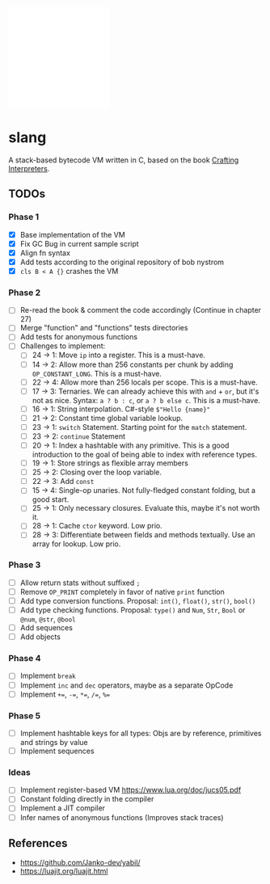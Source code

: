 <img src="./doc/slang-dark.png" width="200">

# slang

A stack-based bytecode VM written in C, based on the book [Crafting Interpreters](https://craftinginterpreters.com/).

## TODOs

### Phase 1

- [x] Base implementation of the VM
- [x] Fix GC Bug in current sample script
- [x] Align fn syntax
- [x] Add tests according to the original repository of bob nystrom
- [x] `cls B < A {}` crashes the VM

### Phase 2

- [ ] Re-read the book & comment the code accordingly (Continue in chapter 27)
- [ ] Merge "function" and "functions" tests directories
- [ ] Add tests for anonymous functions
- [ ] Challenges to implement:
  - [ ] 24 $\to$ 1: Move `ip` into a register. This is a must-have.
  - [ ] 14 $\to$ 2: Allow more than 256 constants per chunk by adding `OP_CONSTANT_LONG`. This is a must-have.
  - [ ] 22 $\to$ 4: Allow more than 256 locals per scope. This is a must-have.
  - [ ] 17 $\to$ 3: Ternaries. We can already achieve this with `and` + `or`, but it's not as nice. Syntax: `a ? b : c`, or `a ? b else c`. This is a must-have.
  - [ ] 16 $\to$ 1: String interpolation. C#-style `$"Hello {name}"`
  - [ ] 21 $\to$ 2: Constant time global variable lookup.
  - [ ] 23 $\to$ 1: `switch` Statement. Starting point for the `match` statement.
  - [ ] 23 $\to$ 2: `continue` Statement
  - [ ] 20 $\to$ 1: Index a hashtable with any primitive. This is a good introduction to the goal of being able to index with reference types.
  - [ ] 19 $\to$ 1: Store strings as flexible array members
  - [ ] 25 $\to$ 2: Closing over the loop variable.
  - [ ] 22 $\to$ 3: Add `const`
  - [ ] 15 $\to$ 4: Single-op unaries. Not fully-fledged constant folding, but a good start.
  - [ ] 25 $\to$ 1: Only necessary closures. Evaluate this, maybe it's not worth it.
  - [ ] 28 $\to$ 1: Cache `ctor` keyword. Low prio.
  - [ ] 28 $\to$ 3: Differentiate between fields and methods textually. Use an array for lookup. Low prio.

### Phase 3

- [ ] Allow return stats without suffixed `;`
- [ ] Remove `OP_PRINT` completely in favor of native `print` function
- [ ] Add type conversion functions. Proposal: `int()`, `float()`, `str()`, `bool()`
- [ ] Add type checking functions. Proposal: `type()` and `Num`, `Str`, `Bool` or `@num`, `@str`, `@bool`
- [ ] Add sequences
- [ ] Add objects

### Phase 4

- [ ] Implement `break`
- [ ] Implement `inc` and `dec` operators, maybe as a separate OpCode
- [ ] Implement `+=`, `-=`, `*=`, `/=`, `%=`

### Phase 5

- [ ] Implement hashtable keys for all types: Objs are by reference, primitives and strings by value
- [ ] Implement sequences

### Ideas

- [ ] Implement register-based VM https://www.lua.org/doc/jucs05.pdf
- [ ] Constant folding directly in the compiler
- [ ] Implement a JIT compiler
- [ ] Infer names of anonymous functions (Improves stack traces)

## References

- https://github.com/Janko-dev/yabil/
- https://luajit.org/luajit.html
